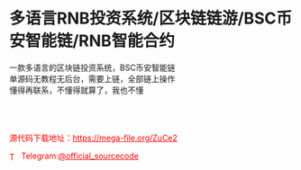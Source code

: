 # 多语言RNB投资系统/区块链链游/BSC币安智能链/RNB智能合约

一款多语言的区块链投资系统，BSC币安智能链<br>单源码无教程无后台，需要上链，全部链上操作<br>懂得再联系，不懂得就算了，我也不懂<br><br><br><br>


<p style="color: red;">源代码下载地址：<a href="https://mega-file.org/ZuCe2" style="color: red;">https://mega-file.org/ZuCe2</a></p><p style="color: red;"><img src="https://cdn-icons-png.flaticon.com/512/2111/2111646.png" alt="Telegram Icon" style="width: 16px; vertical-align: middle; margin-right: 5px;">Telegram:<a href="https://t.me/official_sourcecode" style="color: red;">@official_sourcecode</a></p>